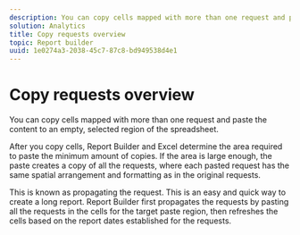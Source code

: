 ```yaml
---
description: You can copy cells mapped with more than one request and paste the content to an empty, selected region of the spreadsheet.
solution: Analytics
title: Copy requests overview
topic: Report builder
uuid: 1e0274a3-2038-45c7-87c8-bd949538d4e1
---
```


# Copy requests overview

You can copy cells mapped with more than one request and paste the content to an empty, selected region of the spreadsheet.

After you copy cells, Report Builder and Excel determine the area required to paste the minimum amount of copies. If the area is large enough, the paste creates a copy of all the requests, where each pasted request has the same spatial arrangement and formatting as in the original requests.

This is known as propagating the request. This is an easy and quick way to create a long report. Report Builder first propagates the requests by pasting all the requests in the cells for the target paste region, then refreshes the cells based on the report dates established for the requests.
